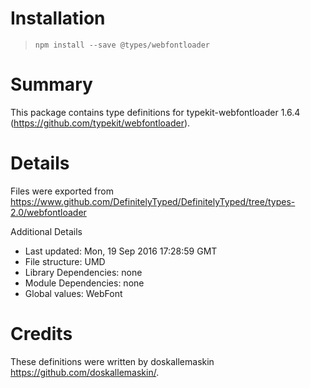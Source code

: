 # Installation
> `npm install --save @types/webfontloader`

# Summary
This package contains type definitions for typekit-webfontloader 1.6.4 (https://github.com/typekit/webfontloader).

# Details
Files were exported from https://www.github.com/DefinitelyTyped/DefinitelyTyped/tree/types-2.0/webfontloader

Additional Details
 * Last updated: Mon, 19 Sep 2016 17:28:59 GMT
 * File structure: UMD
 * Library Dependencies: none
 * Module Dependencies: none
 * Global values: WebFont

# Credits
These definitions were written by doskallemaskin <https://github.com/doskallemaskin/>.
